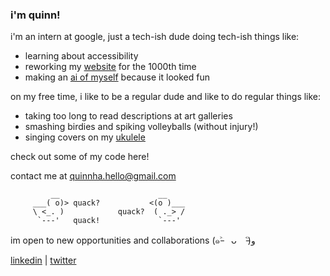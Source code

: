 ### i'm quinn!

i'm an intern at google, just a tech-ish dude doing tech-ish things like:
- learning about accessibility
- reworking my [website](https://www.quinnha.xyz/) for the 1000th time
- making an [ai of myself](https://www.quinnha.xyz/quinn-ai) because it looked fun

on my free time, i like to be a regular dude and like to do regular things like:
- taking too long to read descriptions at art galleries 
- smashing birdies and spiking volleyballs (without injury!)
- singing covers on my [ukulele](https://www.instagram.com/qh.music/)

check out some of my code here! 

contact me at [quinnha.hello@gmail.com](mailto:quinnha.hello@gmail.com) 





             __                      __
         ___( o)> quack?           <(o )___
         \ <_. )            quack?  ( ._> /
          `---'   quack!             `---'   

im open to new opportunities and collaborations <nobr>(๑˃̵　ᴗ　˂̵)و</nobr>

[linkedin](https://www.linkedin.com/in/quinn-ha/) | [twitter](https://twitter.com/qvinnh)

<!--
**quinnha/quinnha** is a ✨ _special_ ✨ repository because its `README.md` (this file) appears on your GitHub profile.

Here are some ideas to get you started:

- 🔭 I’m currently working on ...
- 🌱 I’m currently learning ...
- 👯 I’m looking to collaborate on ...
- 🤔 I’m looking for help with ...
- 💬 Ask me about ...
- 📫 How to reach me: ...
- 😄 Pronouns: ...
- ⚡ Fun fact: ...
-->
